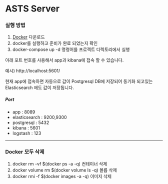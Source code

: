 # ASTS Server

### 실행 방법

1. [Docker](https://docs.docker.com/docker-for-windows/install/) 다운로드 
2. docker를 실행하고 준비가 완료 되었는지 확인
3. docker-compose up -d 명령어를 프로젝트 디렉토리에서 실행

아래 포트 번호를 사용해서 app과 kibana에 접속 할 수 있습니다.

예시) http://localhost:5601/

현재 app에 접속하면 자동으로 값이 Postgresql DB에 저장되어 동기화 되고있는 Elasticsearch 에도 값이 저장됩니다. 

##### Port
* app : 8089
* elasticsearch : 9200,9300
* postgresql : 5432
* kibana : 5601
* logstash : 123

---
### Docker 모두 삭제

1. docker rm -vf $(docker ps -a -q) 컨테이너 삭제
2. docker volume rm $(docker volume ls -q) 볼륨 삭제
3. docker rmi -f $(docker images -a -q) 이미지 삭제


